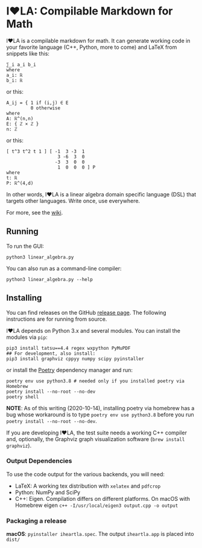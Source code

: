 # I❤️LA: Compilable Markdown for Math

I❤️LA is a compilable markdown for math. It can generate working code in your favorite language (C++, Python, more to come) and LaTeX from snippets like this:

```
∑_i a_i b_i
where
a_i: ℝ
b_i: ℝ
```

or this:

```
A_ij = { 1 if (i,j) ∈ E
         0 otherwise
where
A: ℝ^(n,n)
E: { ℤ × ℤ }
n: ℤ
```

or this:

```
[ t^3 t^2 t 1 ] [ -1  3 -3  1
                   3 -6  3  0
                  -3  3  0  0
                   1  0  0  0 ] P
where
t: ℝ
P: ℝ^(4,d)
```

In other words, I❤️LA is a linear algebra domain specific language (DSL) that targets other languages. Write once, use everywhere.

For more, see the [wiki](https://github.com/pressureless/linear_algebra/wiki).

## Running

To run the GUI:

    python3 linear_algebra.py

You can also run as a command-line compiler:

    python3 linear_algebra.py --help

## Installing

You can find releases on the GitHub [release page](https://github.com/pressureless/linear_algebra/releases). The following instructions are for running from source.

I❤️LA depends on Python 3.x and several modules. You can install the modules via `pip`:

    pip3 install tatsu==4.4 regex wxpython PyMuPDF
    ## For development, also install:
    pip3 install graphviz cppyy numpy scipy pyinstaller

or install the [Poetry](https://python-poetry.org/) dependency manager and run:

    poetry env use python3.8 # needed only if you installed poetry via Homebrew
    poetry install --no-root --no-dev
    poetry shell

**NOTE**: As of this writing (2020-10-14), installing poetry via homebrew has a bug whose workaround is to type `poetry env use python3.8` before you run `poetry install --no-root --no-dev`.

If you are developing I❤️LA, the test suite needs a working C++ compiler and, optionally, the Graphviz graph visualization software (`brew install graphviz`).

### Output Dependencies

To use the code output for the various backends, you will need:

* LaTeX: A working tex distribution with `xelatex` and `pdfcrop`
* Python: NumPy and SciPy
* C++: Eigen. Compilation differs on different platforms. On macOS with Homebrew eigen `c++ -I/usr/local/eigen3 output.cpp -o output`

### Packaging a release

**macOS**: `pyinstaller iheartla.spec`. The output `iheartla.app` is placed into `dist/`
